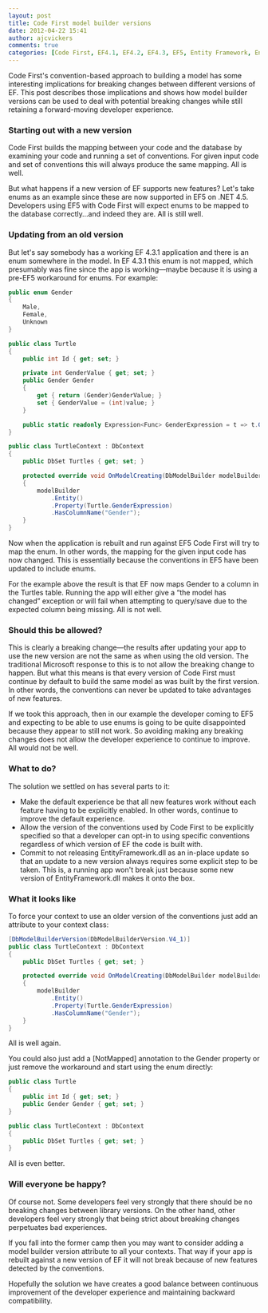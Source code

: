 ```yaml
---
layout: post
title: Code First model builder versions
date: 2012-04-22 15:41
author: ajcvickers
comments: true
categories: [Code First, EF4.1, EF4.2, EF4.3, EF5, Entity Framework, Enums]
---
```

Code First's convention-based approach to building a model has some interesting implications for breaking changes between different versions of EF. This post describes those implications and shows how model builder versions can be used to deal with potential breaking changes while still retaining a forward-moving developer experience.
<h3>Starting out with a new version</h3>
Code First builds the mapping between your code and the database by examining your code and running a set of conventions. For given input code and set of conventions this will always produce the same mapping. All is well.

But what happens if a new version of EF supports new features? Let's take enums as an example since these are now supported in EF5 on .NET 4.5. Developers using EF5 with Code First will expect enums to be mapped to the database correctly…and indeed they are. All is still well.
<h3>Updating from an old version</h3>
But let's say somebody has a working EF 4.3.1 application and there is an enum somewhere in the model. In EF 4.3.1 this enum is not mapped, which presumably was fine since the app is working—maybe because it is using a pre-EF5 workaround for enums. For example:

``` c#
public enum Gender
{
    Male,
    Female,
    Unknown
}

public class Turtle
{
    public int Id { get; set; }

    private int GenderValue { get; set; }
    public Gender Gender
    {
        get { return (Gender)GenderValue; }
        set { GenderValue = (int)value; }
    }

    public static readonly Expression<Func> GenderExpression = t => t.GenderValue;
}

public class TurtleContext : DbContext
{
    public DbSet Turtles { get; set; }

    protected override void OnModelCreating(DbModelBuilder modelBuilder)
    {
        modelBuilder
            .Entity()
            .Property(Turtle.GenderExpression)
            .HasColumnName("Gender");
    }
}
```

Now when the application is rebuilt and run against EF5 Code First will try to map the enum. In other words, the mapping for the given input code has now changed. This is essentially because the conventions in EF5 have been updated to include enums.

For the example above the result is that EF now maps Gender to a column in the Turtles table. Running the app will either give a “the model has changed” exception or will fail when attempting to query/save due to the expected column being missing. All is not well.
<h3>Should this be allowed?</h3>
This is clearly a breaking change—the results after updating your app to use the new version are not the same as when using the old version. The traditional Microsoft response to this is to not allow the breaking change to happen. But what this means is that every version of Code First must continue by default to build the same model as was built by the first version. In other words, the conventions can never be updated to take advantages of new features.

If we took this approach, then in our example the developer coming to EF5 and expecting to be able to use enums is going to be quite disappointed because they appear to still not work. So avoiding making any breaking changes does not allow the developer experience to continue to improve. All would not be well.
<h3>What to do?</h3>
The solution we settled on has several parts to it:
<ul>
	<li>Make the default experience be that all new features work without each feature having to be explicitly enabled. In other words, continue to improve the default experience.</li>
	<li>Allow the version of the conventions used by Code First to be explicitly specified so that a developer can opt-in to using specific conventions regardless of which version of EF the code is built with.</li>
	<li>Commit to not releasing EntityFramework.dll as an in-place update so that an update to a new version always requires some explicit step to be taken. This is, a running app won't break just because some new version of EntityFramework.dll makes it onto the box.</li>
</ul>
<h3>What it looks like</h3>
To force your context to use an older version of the conventions just add an attribute to your context class:

``` c#
[DbModelBuilderVersion(DbModelBuilderVersion.V4_1)]
public class TurtleContext : DbContext
{
    public DbSet Turtles { get; set; }

    protected override void OnModelCreating(DbModelBuilder modelBuilder)
    {
        modelBuilder
            .Entity()
            .Property(Turtle.GenderExpression)
            .HasColumnName("Gender");
    }
}
```

All is well again.

You could also just add a [NotMapped] annotation to the Gender property or just remove the workaround and start using the enum directly:

``` c#
public class Turtle
{
    public int Id { get; set; }
    public Gender Gender { get; set; }
}

public class TurtleContext : DbContext
{
    public DbSet Turtles { get; set; }
}
```

All is even better.
<h3>Will everyone be happy?</h3>
Of course not. Some developers feel very strongly that there should be no breaking changes between library versions. On the other hand, other developers feel very strongly that being strict about breaking changes perpetuates bad experiences.

If you fall into the former camp then you may want to consider adding a model builder version attribute to all your contexts. That way if your app is rebuilt against a new version of EF it will not break because of new features detected by the conventions.

Hopefully the solution we have creates a good balance between continuous improvement of the developer experience and maintaining backward compatibility.
